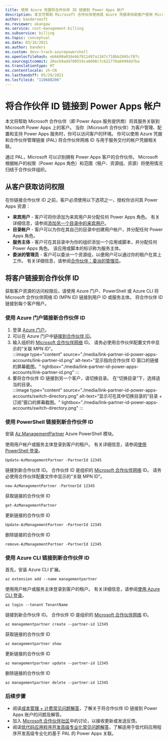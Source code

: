 ```yaml
---
title: 使用 Azure 凭据将合作伙伴 ID 链接到 Power Apps 帐户
description: 本文可帮助 Microsoft 合作伙伴使用其 Azure 凭据来协助客户使用 Microsoft Power Apps。
author: bandersmsft
ms.reviewer: akangaw
ms.service: cost-management-billing
ms.subservice: billing
ms.topic: conceptual
ms.date: 03/16/2021
ms.author: banders
ms.custom: devx-track-azurepowershell
ms.openlocfilehash: eb6608e03debb7811497a1347c718bb2845cf87c
ms.sourcegitcommit: 20acb9ad4700559ca0d98c7c622770a0499dd7ba
ms.translationtype: HT
ms.contentlocale: zh-CN
ms.lasthandoff: 05/29/2021
ms.locfileid: "110688206"
---
```

# <a name="link-a-partner-id-to-your-power-apps-accounts"></a>将合作伙伴 ID 链接到 Power Apps 帐户

本文将帮助 Microsoft 合作伙伴（即 Power Apps 服务提供商）将其服务关联到 Microsoft Power Apps 上的客户。 当你（Microsoft 合作伙伴）为客户管理、配置和支持 Power Apps 服务时，你可以访问客户的环境。 你可以使用 Azure 凭据和合作伙伴管理链接 (PAL) 将合作伙伴网络 ID 与用于服务交付的帐户凭据相关联。

通过 PAL，Microsoft 可以识别拥有 Power Apps 客户的合作伙伴。 Microsoft 根据帐户的权限（Power Apps 角色）和范围（租户、资源组、资源）将使用情况归结于合作伙伴组织。

## <a name="get-access-from-your-customer"></a>从客户获取访问权限

在你链接合作伙伴 ID 之前，客户必须使用以下选项之一，授权你访问其 Power Apps 资源：

- **来宾用户** - 客户可将你添加为来宾用户并分配任何 Power Apps 角色。 有关详细信息，请参阅[添加另一个目录中的来宾用户](../../active-directory/external-identities/what-is-b2b.md)。
- **目录帐户** - 客户可以为你在其自己的目录中创建用户帐户，并分配任何 Power Apps 角色。
- **服务主体** - 客户可在其目录中为你的组织添加一个应用或脚本，并分配任何 Power Apps 角色。 该应用或脚本的标识称为服务主体。
- **委派的管理员** - 客户可以委派一个资源组，以便用户可以通过你的租户在其上工作。 有关详细信息，请参阅[合作伙伴：委派的管理员](/power-platform/admin/for-partners-delegated-administrator)。

## <a name="link-customer-to-a-partner-id"></a>将客户链接到合作伙伴 ID

获取客户资源的访问权限后，请使用 Azure 门户、PowerShell 或 Azure CLI 将 Microsoft 合作伙伴网络 ID (MPN ID) 链接到用户 ID 或服务主体。 将合作伙伴 ID 链接到每个客户租户。

### <a name="use-the-azure-portal-to-link-to-a-new-partner-id"></a>使用 Azure 门户链接新合作伙伴 ID

1. 登录 [Azure 门户](https://portal.azure.com)。
1. 可以在 Azure 门户中[链接到合作伙伴 ID](https://portal.azure.com/#blade/Microsoft_Azure_Billing/managementpartnerblade)。
1. 输入组织的 [Microsoft 合作伙伴网络](https://partner.microsoft.com/) ID。 请务必使用合作伙伴配置文件中显示的“关联 MPN ID”。  
    :::image type="content" source="./media/link-partner-id-power-apps-accounts/link-partner-id.png" alt-text="显示指向合作伙伴 ID 窗口的链接的屏幕截图。" lightbox="./media/link-partner-id-power-apps-accounts/link-partner-id.png" :::
1. 要将合作伙伴 ID 链接到另一个客户，请切换目录。 在“切换目录”下，选择适当的目录。  
    :::image type="content" source="./media/link-partner-id-power-apps-accounts/switch-directory.png" alt-text="显示可在其中切换目录的“目录 + 订阅”窗口的屏幕截图。" lightbox="./media/link-partner-id-power-apps-accounts/switch-directory.png" :::

### <a name="use-powershell-to-link-to-a-new-partner-id"></a>使用 PowerShell 链接到新合作伙伴 ID

安装 [Az.ManagementPartner](https://www.powershellgallery.com/packages/Az.ManagementPartner/) Azure PowerShell 模块。

使用用户帐户或服务主体登录到客户的租户。 有关详细信息，请参阅[使用 PowerShell 登录](/powershell/azure/authenticate-azureps)。

```azurepowershell-interactive
Update-AzManagementPartner -PartnerId 12345
```

链接到新合作伙伴 ID。 合作伙伴 ID 是组织的 [Microsoft 合作伙伴网络](https://partner.microsoft.com/) ID。 请务必使用合作伙伴配置文件中显示的“关联 MPN ID”。

```azurepowershell-interactive
new-AzManagementPartner -PartnerId 12345
```

获取链接的合作伙伴 ID

```azurepowershell-interactive
get-AzManagementPartner
```

更新链接的合作伙伴 ID

```azurepowershell-interactive
Update-AzManagementPartner -PartnerId 12345
```

删除链接的合作伙伴 ID

```azurepowershell-interactive
remove-AzManagementPartner -PartnerId 12345
```

### <a name="use-the-azure-cli-to-link-to-a-new-partner-id"></a>使用 Azure CLI 链接到新合作伙伴 ID

首先，安装 Azure CLI 扩展。

```azurecli-interactive
az extension add --name managementpartner
```

使用用户帐户或服务主体登录到客户的租户。 有关详细信息，请参阅[使用 Azure CLI 登录](/cli/azure/authenticate-azure-cli)。

```azurecli-interactive
az login --tenant TenantName
```

链接到新合作伙伴 ID。 合作伙伴 ID 是组织的 [Microsoft 合作伙伴网络](https://partner.microsoft.com/) ID。

```azurecli-interactive
az managementpartner create --partner-id 12345
```

获取链接的合作伙伴 ID

```azurecli-interactive
az managementpartner show
```

更新链接的合作伙伴 ID

```azurecli-interactive
az managementpartner update --partner-id 12345
```

删除链接的合作伙伴 ID

```azurecli-interactive
az managementpartner delete --partner-id 12345
```

### <a name="next-steps"></a>后续步骤

- 阅读[成本管理 + 计费常见问题解答](../cost-management-billing-faq.yml)，了解关于将合作伙伴 ID 链接到 Power Apps 账户的问题及解答。
- 加入 [Microsoft 合作伙伴社区](https://aka.ms/PALdiscussion)中的讨论，以接收更新或发送反馈。
- 阅读[低代码应用程序开发高级专业化常见问题解答](https://assetsprod.microsoft.com/mpn/faq-low-code-app-development-advanced-specialization.pdf)，了解适用于低代码应用程序开发高级专业化的基于 PAL 的 Power Apps 关联。
